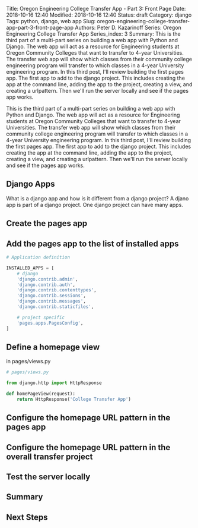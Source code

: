 Title: Oregon Engineering College Transfer App - Part 3: Front Page
Date: 2018-10-16 12:40
Modified: 2018-10-16 12:40
Status: draft
Category: django
Tags: python, django, web app
Slug: oregon-engineering-college-transfer-app-part-3-front-page-app
Authors: Peter D. Kazarinoff
Series: Oregon Engineering College Transfer App
Series_index: 3
Summary: This is the third part of a multi-part series on building a web app with Python and Django. The web app will act as a resource for Engineering students at Oregon Community Colleges that want to transfer to 4-year Universities. The transfer web app will show which classes from their community college engineering program will transfer to which classes in a 4-year University engineering program. In this third post, I'll review building the first pages app. The first app to add to the django project. This includes creating the app at the command line, adding the app to the project, creating a view, and creating a urlpattern. Then we'll run the server locally and see if the pages app works.

This is the third part of a multi-part series on building a web app with Python and Django. The web app will act as a resource for Engineering students at Oregon Community Colleges that want to transfer to 4-year Universities. The transfer web app will show which classes from their community college engineering program will transfer to which classes in a 4-year University engineering program. In this third post, I'll review building the first pages app. The first app to add to the django project. This includes creating the app at the command line, adding the app to the project, creating a view, and creating a urlpattern. Then we'll run the server locally and see if the pages app works.

## Django Apps

What is a django app and how is it different from a django project? A djano app is part of a django project. One django project can have many apps.

## Create the pages app

## Add the pages app to the list of installed apps

```python
# Application definition

INSTALLED_APPS = [
    # django
    'django.contrib.admin',
    'django.contrib.auth',
    'django.contrib.contenttypes',
    'django.contrib.sessions',
    'django.contrib.messages',
    'django.contrib.staticfiles',

    # project specific
    'pages.apps.PagesConfig',
]

```

## Define a homepage view

in pages/views.py

```python
# pages/views.py

from django.http import HttpResponse

def homePageView(request):
    return HttpResponse('College Transfer App')
```

## Configure the homepage URL pattern in the pages app

## Configure the homepage URL pattern in the overall transfer project

## Test the server locally

## Summary

## Next Steps
